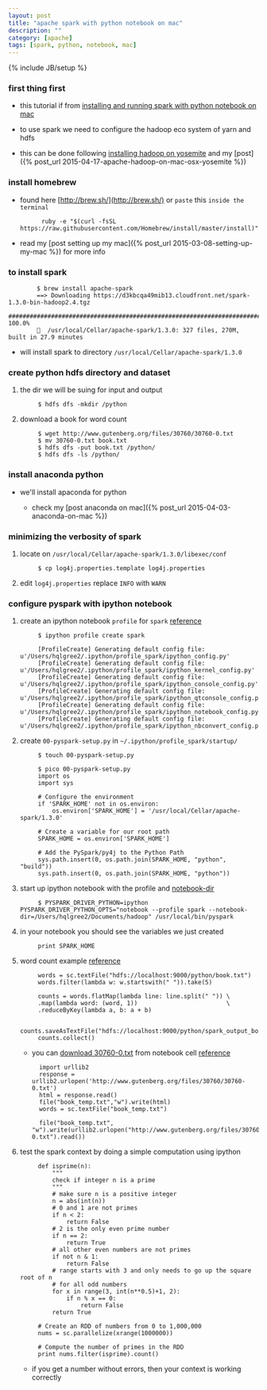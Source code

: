 ```yaml
---
layout: post
title: "apache spark with python notebook on mac"
description: ""
category: [apache]
tags: [spark, python, notebook, mac]
---
```

{% include JB/setup %}


### first thing first

* this tutorial if from [installing and running spark with python notebook on mac](http://amodernstory.com/2015/03/05/installing-and-running-spark-with-python-notebook-on-mac/)

* to use spark we need to configure the hadoop eco system of yarn and hdfs

* this can be done following [installing hadoop on yosemite](http://amodernstory.com/2014/09/23/installing-hadoop-on-mac-osx-yosemite/) and my [post]({% post_url 2015-04-17-apache-hadoop-on-mac-osx-yosemite %})

### install homebrew

* found here [http://brew.sh/](http://brew.sh/) or `paste` this `inside the terminal`

            ruby -e "$(curl -fsSL https://raw.githubusercontent.com/Homebrew/install/master/install)"

* read my [post setting up my mac]({% post_url 2015-03-08-setting-up-my-mac %}) for more info

### to install spark

            $ brew install apache-spark
            ==> Downloading https://d3kbcqa49mib13.cloudfront.net/spark-1.3.0-bin-hadoop2.4.tgz
            ######################################################################## 100.0%
            🍺  /usr/local/Cellar/apache-spark/1.3.0: 327 files, 270M, built in 27.9 minutes

* will install spark to directory `/usr/local/Cellar/apache-spark/1.3.0`

### create python hdfs directory and dataset

1. the dir we will be suing for input and output

            $ hdfs dfs -mkdir /python

1. download a book for word count

            $ wget http://www.gutenberg.org/files/30760/30760-0.txt
            $ mv 30760-0.txt book.txt
            $ hdfs dfs -put book.txt /python/
            $ hdfs dfs -ls /python/

### install anaconda python

* we'll install apaconda for python

    * check my [post anaconda on mac]({% post_url 2015-04-03-anaconda-on-mac %})

### minimizing the verbosity of spark

1. locate on `/usr/local/Cellar/apache-spark/1.3.0/libexec/conf`

            $ cp log4j.properties.template log4j.properties

1. edit `log4j.properties` replace `INFO` with `WARN`


### configure pyspark with ipython notebook

1. create an ipython notebook `profile` for `spark` [reference](http://ramhiser.com/2015/02/01/configuring-ipython-notebook-support-for-pyspark/)

            $ ipython profile create spark

            [ProfileCreate] Generating default config file: u'/Users/hqlgree2/.ipython/profile_spark/ipython_config.py'
            [ProfileCreate] Generating default config file: u'/Users/hqlgree2/.ipython/profile_spark/ipython_kernel_config.py'
            [ProfileCreate] Generating default config file: u'/Users/hqlgree2/.ipython/profile_spark/ipython_console_config.py'
            [ProfileCreate] Generating default config file: u'/Users/hqlgree2/.ipython/profile_spark/ipython_qtconsole_config.py'
            [ProfileCreate] Generating default config file: u'/Users/hqlgree2/.ipython/profile_spark/ipython_notebook_config.py'
            [ProfileCreate] Generating default config file: u'/Users/hqlgree2/.ipython/profile_spark/ipython_nbconvert_config.py'

1. create `00-pyspark-setup.py` in `~/.ipython/profile_spark/startup/`

            $ touch 00-pyspark-setup.py

            $ pico 00-pyspark-setup.py
            import os
            import sys

            # Configure the environment
            if 'SPARK_HOME' not in os.environ:
                os.environ['SPARK_HOME'] = '/usr/local/Cellar/apache-spark/1.3.0'

            # Create a variable for our root path
            SPARK_HOME = os.environ['SPARK_HOME']

            # Add the PySpark/py4j to the Python Path
            sys.path.insert(0, os.path.join(SPARK_HOME, "python", "build"))
            sys.path.insert(0, os.path.join(SPARK_HOME, "python"))

1. start up ipython notebook with the profile and [notebook-dir](http://www.dattamsha.com/2014/11/wordcount-spark-ipython-notebook/)

            $ PYSPARK_DRIVER_PYTHON=ipython PYSPARK_DRIVER_PYTHON_OPTS="notebook --profile spark --notebook-dir=/Users/hqlgree2/Documents/hadoop" /usr/local/bin/pyspark

1. in your notebook you should see the variables we just created

            print SPARK_HOME

1. word count example [reference](http://nbviewer.ipython.org/github/marek5050/Hadoop_Examples/blob/master/SparkieNET.ipynb)

            words = sc.textFile("hdfs://localhost:9000/python/book.txt")
            words.filter(lambda w: w.startswith(" ")).take(5)

            counts = words.flatMap(lambda line: line.split(" ")) \
            .map(lambda word: (word, 1))                         \
            .reduceByKey(lambda a, b: a + b)

            counts.saveAsTextFile("hdfs://localhost:9000/python/spark_output_book")
            counts.collect()

    * you can [download 30760-0.txt](http://www.gutenberg.org/files/30760/30760-0.txt) from notebook cell [reference](http://nbviewer.ipython.org/github/marek5050/Hadoop_Examples/blob/master/SparkieNET.ipynb)

            import urllib2
            response = urllib2.urlopen('http://www.gutenberg.org/files/30760/30760-0.txt')
            html = response.read()
            file("book_temp.txt","w").write(html)
            words = sc.textFile("book_temp.txt")

            file("book_temp.txt", "w").write(urllib2.urlopen("http://www.gutenberg.org/files/30760/30760-0.txt").read())

1. test the spark context by doing a simple computation using ipython

            def isprime(n):
                """
                check if integer n is a prime
                """
                # make sure n is a positive integer
                n = abs(int(n))
                # 0 and 1 are not primes
                if n < 2:
                    return False
                # 2 is the only even prime number
                if n == 2:
                    return True
                # all other even numbers are not primes
                if not n & 1:
                    return False
                # range starts with 3 and only needs to go up the square root of n
                # for all odd numbers
                for x in range(3, int(n**0.5)+1, 2):
                    if n % x == 0:
                        return False
                return True

            # Create an RDD of numbers from 0 to 1,000,000
            nums = sc.parallelize(xrange(1000000))

            # Compute the number of primes in the RDD
            print nums.filter(isprime).count()

    * if you get a number without errors, then your context is working correctly
